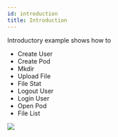 ```yaml
---
id: introduction
title: Introduction
---
```


Introductory example shows how to

- Create User
- Create Pod
- Mkdir
- Upload File
- File Stat
- Logout User
- Login User
- Open Pod
- File List

[![](https://j.gifs.com/2xjLMJ.gif)](https://gateway.ethswarm.org/access/b03e17a77450ccf1dd6f050e2d619336772e2da9401684a064a6bb5ca383a061)
